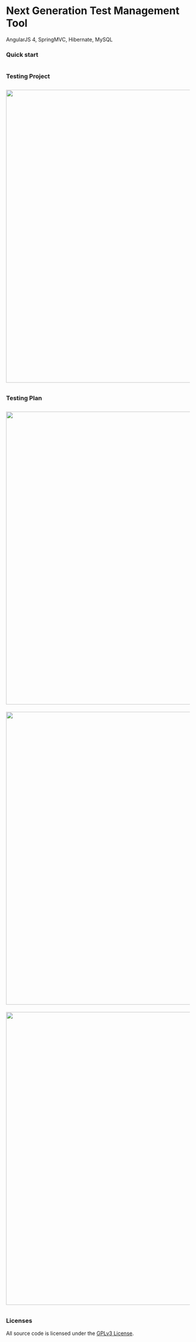 # Next Generation Test Management Tool

AngularJS 4, SpringMVC, Hibernate, MySQL

### Quick start
```bash


```
### Testing Project
<img src="https://raw.githubusercontent.com/aaronchen2k/ngtesting-platform/master/xdoc/capture/01.png" width="800px" style="margin: 10px auto;">

### Testing Plan
<img src="https://raw.githubusercontent.com/aaronchen2k/ngtesting-platform/master/xdoc/capture/02.png" width="800px" style="margin: 10px auto;">
<img src="https://raw.githubusercontent.com/aaronchen2k/ngtesting-platform/master/xdoc/capture/03.png" width="800px" style="margin: 10px auto;">
<img src="https://raw.githubusercontent.com/aaronchen2k/ngtesting-platform/master/xdoc/capture/04.png" width="800px" style="margin: 10px auto;">

### Licenses

All source code is licensed under the [GPLv3 License](LICENSE.md).
